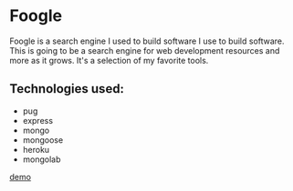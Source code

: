 # Foogle

Foogle is a search engine I used to build software I use to build software. This is going to be a search engine for web development resources and more as it grows. It's a selection of my favorite tools.

## Technologies used:
* pug
* express
* mongo
* mongoose
* heroku
* mongolab

[demo](https://calm-taiga-46710.herokuapp.com/)
